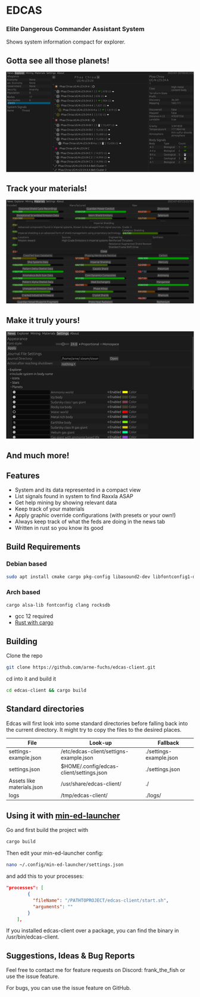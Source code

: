 # EDCAS
### Elite Dangerous Commander Assistant System

Shows system information compact for explorer.

<h2>Gotta see all those planets!</h2>

![Screenshot of explorer panel](graphics/screenshots/explorer-screenshot.jpg "Explorer Panel")

<h2>Track your materials!</h2>

![Screenshot of materials panel](graphics/screenshots/materials-screenshot.jpg "Materials Panel")

<h2>Make it truly yours!</h2>

![Screenshot of settings panel](graphics/screenshots/settings-screenshot.jpg "Settings Panel")

<h2>And much more!</h2>

## Features

* System and its data represented in a compact view
* List signals found in system to find Raxxla ASAP
* Get help mining by showing relevant data
* Keep track of your materials
* Apply graphic override configurations (with presets or your own!)
* Always keep track of what the feds are doing in the news tab
* Written in rust so you know its good

## Build Requirements


### Debian based
```bash
sudo apt install cmake cargo pkg-config libasound2-dev libfontconfig1-dev libclang-dev libssl git
```
### Arch based
``` 
cargo alsa-lib fontconfig clang rocksdb
```

* gcc 12 required
* <a href=https://www.rust-lang.org/tools/install >Rust with cargo</a>


## Building

Clone the repo

```bash
git clone https://github.com/arne-fuchs/edcas-client.git
```

cd into it and build it

```bash
cd edcas-client && cargo build
```

## Standard directories

Edcas will first look into some standard directories before falling back into the current directory.
It might try to copy the files to the desired places.

| File                       | Look-up                                  | Fallback                |
|----------------------------|------------------------------------------|-------------------------|
| settings-example.json      | /etc/edcas-client/settigns-example.json  | ./settings-example.json |
| settings.json              | $HOME/.config/edcas-client/settings.json | ./settings.json         |
| Assets like materials.json | /usr/share/edcas-client/                 | ./                      |
| logs                       | /tmp/edcas-client/                       | ./logs/                 |


## Using it with <a href=https://github.com/rfvgyhn/min-ed-launcher>min-ed-launcher</a>

Go and first build the project with
```bash
cargo build
```

Then edit your min-ed-launcher config:

```bash
nano ~/.config/min-ed-launcher/settings.json
```

and add this to your processes:

```json
"processes": [
        {
          "fileName": "/PATHTOPROJECT/edcas-client/start.sh",
          "arguments": ""
        }
    ],
```

If you installed edcas-client over a package, you can find the binary in /usr/bin/edcas-client.

## Suggestions, Ideas & Bug Reports
Feel free to contact me for feature requests on Discord: frank_the_fish or use the issue feature.

For bugs, you can use the issue feature on GitHub.
